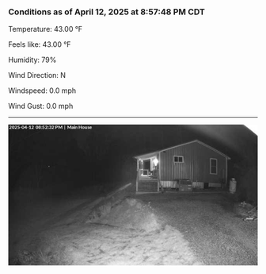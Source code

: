 ### Conditions as of April 12, 2025 at 8:57:48 PM CDT 

Temperature: 43.00 &deg;F

Feels like: 43.00 &deg;F

Humidity: 79%

Wind Direction: N

Windspeed: 0.0 mph

Wind Gust: 0.0 mph

---

<img src="./images/latest.jpeg"/>

